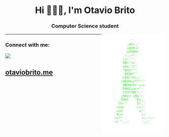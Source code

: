 <h1 align="center">Hi 🧑🏻‍💻, I'm Otavio Brito</h1>
<h3 align="center">Computer Science student</h3>

<img align="right" width="200" heigh="230" src="https://github.com/otaviofbrito/otaviofbrito/blob/master/walkingman1.gif">

----
<h3 align="left">Connect with me:</h3> 


<img src="https://img.shields.io/badge/Discord-otaviobrito-%2396ABAF9?style=for-the-badge&logo=discord&?&logoColor=white"></img>

<a href="http://otaviobrito.me" target="_blank" />otaviobrito.me</a></font>
---

